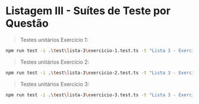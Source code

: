 # Listagem III - Suítes de Teste por Questão

> Testes unitários Exercício 1:

```bash
npm run test -i .\test\lista-3\exercicio-1.test.ts -t "Lista 3 - Exercício 1"
```

> Testes unitários Exercício 2:

```bash
npm run test -i .\test\lista-3\exercicio-2.test.ts -t "Lista 3 - Exercício 2"
```

> Testes unitários Exercício 3:

```bash
npm run test -i .\test\lista-3\exercicio-3.test.ts -t "Lista 3 - Exercício 3"
```